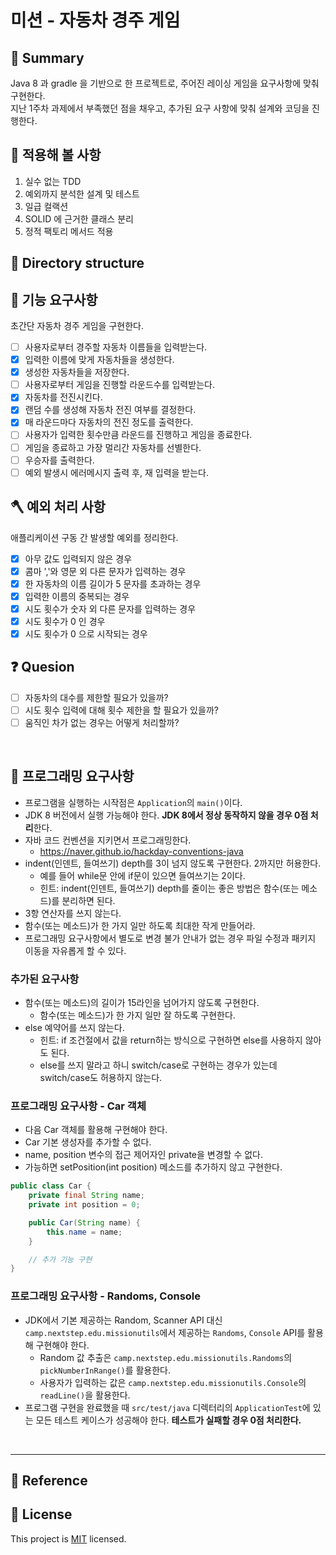 # 미션 - 자동차 경주 게임

## 📕 Summary
  Java 8 과 gradle 을 기반으로 한 프로젝트로, 주어진 레이싱 게임을 요구사항에 맞춰 구현한다.  
  지난 1주차 과제에서 부족했던 점을 채우고, 추가된 요구 사항에 맞춰 설계와 코딩을 진행한다.

## 🔅 적용해 볼 사항
1. 실수 없는 TDD
2. 예외까지 분석한 설계 및 테스트
3. 일급 컬랙션
4. SOLID 에 근거한 클래스 분리
5. 정적 팩토리 메서드 적용


## 📁 Directory structure

## 🚀 기능 요구사항

초간단 자동차 경주 게임을 구현한다.

- [ ] 사용자로부터 경주할 자동차 이름들을 입력받는다.
- [x] 입력한 이름에 맞게 자동차들을 생성한다.
- [x] 생성한 자동차들을 저장한다.
- [ ] 사용자로부터 게임을 진행할 라운드수를 입력받는다.
- [x] 자동차를 전진시킨다.
- [x] 랜덤 수를 생성해 자동차 전진 여부를 결정한다.
- [x] 매 라운드마다 자동차의 전진 정도를 출력한다.
- [ ] 사용자가 입력한 횟수만큼 라운드를 진행하고 게임을 종료한다.
- [ ] 게임을 종료하고 가장 멀리간 자동차를 선별한다.
- [ ] 우승자를 출력한다.
- [ ] 예외 발생시 에러메시지 출력 후, 재 입력을 받는다.

## 🪓 예외 처리 사항

애플리케이션 구동 간 발생할 예외를 정리한다.

- [x] 아무 값도 입력되지 않은 경우
- [x] 콤마 ','와 영문 외 다른 문자가 입력하는 경우
- [x] 한 자동차의 이름 길이가 5 문자를 초과하는 경우
- [x] 입력한 이름의 중복되는 경우
- [x] 시도 횟수가 숫자 외 다른 문자를 입력하는 경우
- [x] 시도 횟수가 0 인 경우
- [x] 시도 횟수가 0 으로 시작되는 경우

## ❓ Quesion
- [ ] 자동차의 대수를 제한할 필요가 있을까?
- [ ] 시도 횟수 입력에 대해 횟수 제한을 할 필요가 있을까?
- [ ] 움직인 차가 없는 경우는 어떻게 처리할까?

<br>


## 🎱 프로그래밍 요구사항

- 프로그램을 실행하는 시작점은 `Application`의 `main()`이다.
- JDK 8 버전에서 실행 가능해야 한다. **JDK 8에서 정상 동작하지 않을 경우 0점 처리**한다.
- 자바 코드 컨벤션을 지키면서 프로그래밍한다.
   - https://naver.github.io/hackday-conventions-java
- indent(인덴트, 들여쓰기) depth를 3이 넘지 않도록 구현한다. 2까지만 허용한다.
   - 예를 들어 while문 안에 if문이 있으면 들여쓰기는 2이다.
   - 힌트: indent(인덴트, 들여쓰기) depth를 줄이는 좋은 방법은 함수(또는 메소드)를 분리하면 된다.
- 3항 연산자를 쓰지 않는다.
- 함수(또는 메소드)가 한 가지 일만 하도록 최대한 작게 만들어라.
- 프로그래밍 요구사항에서 별도로 변경 불가 안내가 없는 경우 파일 수정과 패키지 이동을 자유롭게 할 수 있다.

### 추가된 요구사항

- 함수(또는 메소드)의 길이가 15라인을 넘어가지 않도록 구현한다.
   - 함수(또는 메소드)가 한 가지 일만 잘 하도록 구현한다.
- else 예약어를 쓰지 않는다.
   - 힌트: if 조건절에서 값을 return하는 방식으로 구현하면 else를 사용하지 않아도 된다.
   - else를 쓰지 말라고 하니 switch/case로 구현하는 경우가 있는데 switch/case도 허용하지 않는다.

### 프로그래밍 요구사항 - Car 객체

- 다음 Car 객체를 활용해 구현해야 한다.
- Car 기본 생성자를 추가할 수 없다.
- name, position 변수의 접근 제어자인 private을 변경할 수 없다.
- 가능하면 setPosition(int position) 메소드를 추가하지 않고 구현한다.

```java
public class Car {
    private final String name;
    private int position = 0;

    public Car(String name) {
        this.name = name;
    }

    // 추가 기능 구현
}
```

### 프로그래밍 요구사항 - Randoms, Console

- JDK에서 기본 제공하는 Random, Scanner API 대신 `camp.nextstep.edu.missionutils`에서 제공하는 `Randoms`, `Console` API를 활용해 구현해야 한다.
   - Random 값 추출은 `camp.nextstep.edu.missionutils.Randoms`의 `pickNumberInRange()`를 활용한다.
   - 사용자가 입력하는 값은 `camp.nextstep.edu.missionutils.Console`의 `readLine()`을 활용한다.
- 프로그램 구현을 완료했을 때 `src/test/java` 디렉터리의 `ApplicationTest`에 있는 모든 테스트 케이스가 성공해야 한다. **테스트가 실패할 경우 0점 처리한다.**

<br>

---


## 📎 Reference


## 📝 License

This project is [MIT](https://github.com/woowacourse/java-racingcar-precourse/blob/master/LICENSE) licensed.

